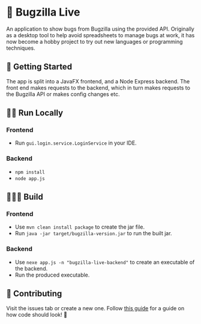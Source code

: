 # 🐛 Bugzilla Live

An application to show bugs from Bugzilla using the provided API. Originally as a desktop tool to help avoid spreadsheets to manage bugs at work, it has now become a hobby project to try out new languages or programming techniques.

## 🔧 Getting Started
The app is split into a JavaFX frontend, and a Node Express backend. The front end makes requests to the backend, which in turn makes requests to the Bugzilla API or makes config changes etc.

## 🏃‍♂️ Run Locally

### Frontend
* Run `gui.login.service.LoginService` in your IDE.

### Backend
* `npm install`
* `node app.js`

## 👷🏻‍♂️ Build
### Frontend
* Use `mvn clean install package` to create the jar file.
* Run `java -jar target/bugzilla-version.jar` to run the built jar.

### Backend
* Use `nexe app.js -n "bugzilla-live-backend"` to create an executable of the backend.
* Run the produced executable.

## 🎉 Contributing
Visit the issues tab or create a new one.
Follow [this guide](CODESTYLE.md) for a guide on how code should look! 🙂